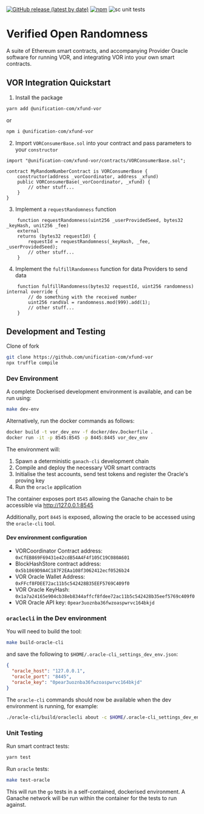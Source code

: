 [![GitHub release (latest by date)](https://img.shields.io/github/v/release/unification-com/xfund-vor?label=oracle%20version)](https://github.com/unification-com/xfund-vor/releases/latest)
[![npm](https://img.shields.io/npm/v/@unification-com/xfund-vor?label=smart%20contract%20version%20%28npm%29)](https://www.npmjs.com/package/@unification-com/xfund-vor)
![sc unit tests](https://github.com/unification-com/xfund-vor/actions/workflows/test-contracts.yml/badge.svg)

# Verified Open Randomness

A suite of Ethereum smart contracts, and accompanying Provider Oracle software
for running VOR, and integrating VOR into your own smart contracts.

## VOR Integration Quickstart

1. Install the package

```bash
yarn add @unification-com/xfund-vor
```

or

```bash
npm i @unification-com/xfund-vor
```

2. Import `VORConsumerBase.sol` into your contract and pass
   parameters to your `constructor`

```solidity
import "@unification-com/xfund-vor/contracts/VORConsumerBase.sol";

contract MyRandomNumberContract is VORConsumerBase {
    constructor(address _vorCoordinator, address _xfund)
    public VORConsumerBase(_vorCoordinator, _xfund) {
        // other stuff...
    }
}
```

3. Implement a `requestRandomness` function

```solidity
    function requestRandomness(uint256 _userProvidedSeed, bytes32 _keyHash, unit256 _fee) 
    external
    returns (bytes32 requestId) {
        requestId = requestRandomness(_keyHash, _fee, _userProvidedSeed);
        // other stuff...
    }
```

4. Implement the `fulfillRandomness` function for data Providers to send data

```solidity
    function fulfillRandomness(bytes32 requestId, uint256 randomness) internal override {
        // do something with the received number
        uint256 randVal = randomness.mod(999).add(1);
        // other stuff...
    }
```

## Development and Testing

Clone of fork

```bash
git clone https://github.com/unification-com/xfund-vor
npx truffle compile
```

### Dev Environment

A complete Dockerised development environment is available, and can be run using:

```bash
make dev-env
```

Alternatively, run the docker commands as follows:

```bash
docker build -t vor_dev_env -f docker/dev.Dockerfile .
docker run -it -p 8545:8545 -p 8445:8445 vor_dev_env
```

The environment will:

1. Spawn a deterministic `ganach-cli` development chain
2. Compile and deploy the necessary VOR smart contracts
3. Initialise the test accounts, send test tokens and register the Oracle's proving key
4. Run the `oracle` application

The container exposes port `8545` allowing the Ganache chain to be accessible
via http://127.0.0.1:8545

Additionally, port `8445` is exposed, allowing the oracle to be accessed using the `oracle-cli`
tool.

#### Dev environment configuration

- VORCoordinator Contract address: `0xCfEB869F69431e42cdB54A4F4f105C19C080A601`
- BlockHashStore contract address: `0x5b1869D9A4C187F2EAa108f3062412ecf0526b24`
- VOR Oracle Wallet Address: `0xFFcf8FDEE72ac11b5c542428B35EEF5769C409f0`
- VOR Oracle KeyHash: `0x1a7a24165e904cb38eb8344affcf8fdee72ac11b5c542428b35eef5769c409f0`
- VOR Oracle API key: `0pear3uoznba36fwzoaspwrvc164bkjd`

### `oraclecli` in the Dev environment

You will need to build the tool:

```bash
make build-oracle-cli
```

and save the following to `$HOME/.oracle-cli_settings_dev_env.json`:

```json
{
  "oracle_host": "127.0.0.1",
  "oracle_port": "8445",
  "oracle_key": "0pear3uoznba36fwzoaspwrvc164bkjd"
}
```

The `oracle-cli` commands should now be available when the dev environment is running, for example:

```bash
./oracle-cli/build/oraclecli about -c $HOME/.oracle-cli_settings_dev_env.json
```

### Unit Testing

Run smart contract tests:

```bash
yarn test
```

Run `oracle` tests:

```bash
make test-oracle
```

This will run the `go` tests in a self-contained, dockerised environment. A Ganache
network will be run within the container for the tests to run against.
